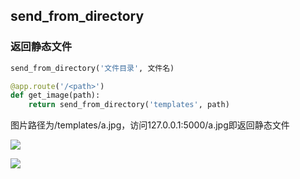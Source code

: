 <!--
 * @Description: 
 * @Version: 1.0
 * @Author: DaLao
 * @Email: dalao_li@163.com
 * @Date: 2021-11-13 19:15:39
 * @LastEditors: dalao
 * @LastEditTime: 2022-04-03 22:39:13
-->

## send_from_directory


### 返回静态文件

```py
send_from_directory('文件目录', 文件名)
```

```py
@app.route('/<path>')
def get_image(path):
    return send_from_directory('templates', path)
```

图片路径为/templates/a.jpg，访问127.0.0.1:5000/a.jpg即返回静态文件

![](https://cdn.hurra.ltd/img/20211113191621.png)


![](https://cdn.hurra.ltd/img/20211113191826.png)
